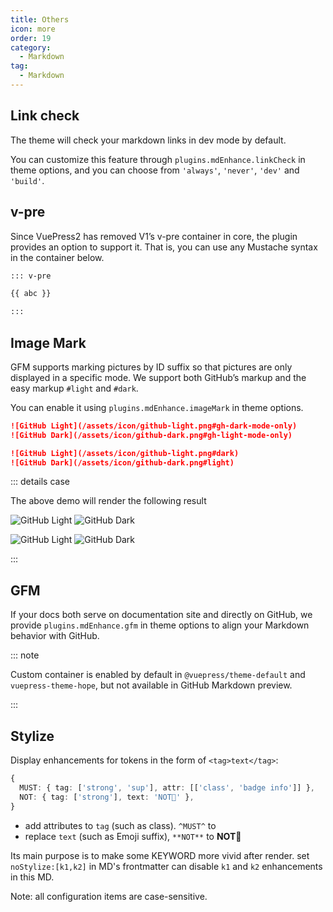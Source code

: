 ```yaml
---
title: Others
icon: more
order: 19
category:
  - Markdown
tag:
  - Markdown
---
```


## Link check

The theme will check your markdown links in dev mode by default.

You can customize this feature through `plugins.mdEnhance.linkCheck` in theme options, and you can choose from `'always'`, `'never'`, `'dev'` and `'build'`.

## v-pre

Since VuePress2 has removed V1’s v-pre container in core, the plugin provides an option to support it. That is, you can use any Mustache syntax in the container below.

```md
::: v-pre

{{ abc }}

:::
```

## Image Mark

GFM supports marking pictures by ID suffix so that pictures are only displayed in a specific mode. We support both GitHub’s markup and the easy markup `#light` and `#dark`.

You can enable it using `plugins.mdEnhance.imageMark` in theme options.

```md
![GitHub Light](/assets/icon/github-light.png#gh-dark-mode-only)
![GitHub Dark](/assets/icon/github-dark.png#gh-light-mode-only)

![GitHub Light](/assets/icon/github-light.png#dark)
![GitHub Dark](/assets/icon/github-dark.png#light)
```

::: details case

The above demo will render the following result

![GitHub Light](/assets/icon/github-light.png#gh-dark-mode-only)
![GitHub Dark](/assets/icon/github-dark.png#gh-light-mode-only)

![GitHub Light](/assets/icon/github-light.png#dark)
![GitHub Dark](/assets/icon/github-dark.png#light)

:::

## GFM

If your docs both serve on documentation site and directly on GitHub, we provide `plugins.mdEnhance.gfm` in theme options to align your Markdown behavior with GitHub.

::: note

Custom container is enabled by default in `@vuepress/theme-default` and `vuepress-theme-hope`, but not available in GitHub Markdown preview.

:::

## Stylize

Display enhancements for tokens in the form of `<tag>text</tag>`:

```ts
{
  MUST: { tag: ['strong', 'sup'], attr: [['class', 'badge info']] },
  NOT: { tag: ['strong'], text: 'NOT🚫' },
}
```

- add attributes to `tag` (such as class). `^MUST^` to <Badge text="MUST" type="tip">
- replace `text` (such as Emoji suffix), `**NOT**` to **NOT🚫**

Its main purpose is to make some KEYWORD more vivid after render.
set `noStylize:[k1,k2]` in MD's frontmatter can
disable `k1` and `k2` enhancements in this MD.

Note: all configuration items are case-sensitive.
